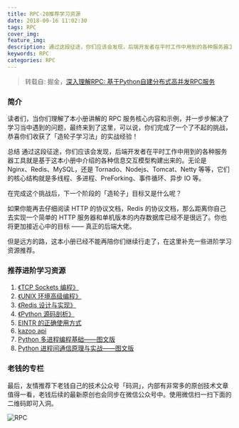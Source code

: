 ```yaml
---
title: RPC-20推荐学习资源
date: 2018-09-16 11:02:30
tags: RPC
cover_img:
feature_img:
description: 通过这段征途，你们应该会发现，后端开发者在平时工作中用到的各种服务器工具就是基于这本小册中介绍的各种信息交互模型构建出来的。无论是 Nginx、Redis、MySQL，还是 Tornado、Nodejs、Tomcat、Netty 等等，它们的核心结构就是多线程、多进程、PreForking、事件循环、异步 IO 等。
keywords: RPC
categories: RPC
---
```


> 转载自: 掘金，[深入理解RPC: 基于Python自建分布式高并发RPC服务](https://juejin.im/book/5af56a3c518825426642e004)

### 简介
读者们，当你们理解了本小册讲解的 RPC 服务核心内容和示例，并一步步解决了学习当中遇到的问题，最终来到了这里，可以说，你们完成了一个了不起的挑战，恭喜你们收获了「造轮子学习法」的实战经验！

总结
通过这段征途，你们应该会发现，后端开发者在平时工作中用到的各种服务器工具就是基于这本小册中介绍的各种信息交互模型构建出来的。无论是 Nginx、Redis、MySQL，还是 Tornado、Nodejs、Tomcat、Netty 等等，它们的核心结构就是多线程、多进程、PreForking、事件循环、异步 IO 等。

在完成这个挑战后，下一个阶段的「造轮子」目标又是什么呢？

如果你能再去仔细阅读 HTTP 的协议文档，Redis 的协议文档，那么距离你自己去实现一个简单的 HTTP 服务器和单机版本的内存数据库已经不是很远了。你也将更加接近心中的目标 —— 真正的后端大佬。

但是远方的路，这本小册已经不能再陪你们继续行走了，在这里补充一些进阶学习资源推荐。

### 推荐进阶学习资源
1. [《TCP Sockets 编程》](https://link.juejin.im/?target=http%3A%2F%2Fwww.ituring.com.cn%2Fbook%2F1176)
2. [《UNIX 环境高级编程》](https://link.juejin.im/?target=https%3A%2F%2Fbook.douban.com%2Fsubject%2F1788421%2F)
3. [《Redis 设计与实现》](https://link.juejin.im/?target=https%3A%2F%2Fbook.douban.com%2Fsubject%2F25900156%2F)
4. [《Python 源码剖析》](https://link.juejin.im/?target=https%3A%2F%2Fbook.douban.com%2Fsubject%2F3117898%2F)
5. [EINTR 的正确使用方式](https://link.juejin.im/?target=http%3A%2F%2F250bpm.com%2Fblog%3A12)
6. [kazoo api](https://link.juejin.im/?target=https%3A%2F%2Fkazoo.readthedocs.io%2Fen%2Flatest%2Fapi%2Fclient.html)
7. [Python 多进程编程基础——图文版](https://link.juejin.im/?target=https%3A%2F%2Fjuejin.im%2Fpost%2F5b0a88b4f265da0db06e4385)
8. [Python 进程间通信原理与实战——图文版](https://link.juejin.im/?target=https%3A%2F%2Fjuejin.im%2Fpost%2F5b0abab451882538c220440b)

### 老钱的专栏
最后，友情推荐下老钱自己的技术公众号「码洞」，内部有非常多的原创技术文章值得一看，老钱后续的最新原创也会同步在微信公众号中。使用微信扫一扫下面的二维码即可入洞。

![RPC](https://user-gold-cdn.xitu.io/2018/7/9/1647e959be074ee0?imageView2/0/w/1280/h/960/format/webp/ignore-error/1)

